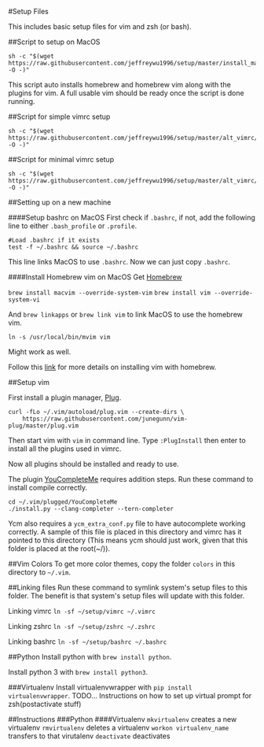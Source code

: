 #Setup Files

This includes basic setup files for vim and zsh (or bash).


##Script to setup on MacOS

```
sh -c "$(wget https://raw.githubusercontent.com/jeffreywu1996/setup/master/install_mac.sh -O -)"
```

This script auto installs homebrew and homebrew vim along with the plugins for vim.
A full usable vim should be ready once the script is done running.

##Script for simple vimrc setup

```
sh -c "$(wget https://raw.githubusercontent.com/jeffreywu1996/setup/master/alt_vimrc/setup_simple_vimrc.sh -O -)"
```

##Script for minimal vimrc setup

```
sh -c "$(wget https://raw.githubusercontent.com/jeffreywu1996/setup/master/alt_vimrc/setup_minimal_vimrc.sh -O -)"
```

##Setting up on a new machine

####Setup bashrc on MacOS
First check if `.bashrc`, if not, add the following line to either `.bash_profile` or `.profile`.

```
#Load .bashrc if it exists
test -f ~/.bashrc && source ~/.bashrc
```

This line links MacOS to use `.bashrc`. Now we can just copy `.bashrc`.

####Install Homebrew vim on MacOS
Get [Homebrew](http://brew.sh/)

```brew install macvim --override-system-vim```
```brew install vim --override-system-vi```

And `brew linkapps` or `brew link vim` to link MacOS to use the homebrew vim.

```ln -s /usr/local/bin/mvim vim```

Might work as well.

Follow this [link](http://stackoverflow.com/questions/21694327/installing-vim-with-homebrew) for more details on installing vim with homebrew.

##Setup vim

First install a plugin manager, [Plug](https://github.com/junegunn/vim-plug).

```
curl -fLo ~/.vim/autoload/plug.vim --create-dirs \
    https://raw.githubusercontent.com/junegunn/vim-plug/master/plug.vim
```

Then start vim with `vim` in command line.
Type `:PlugInstall` then enter to install all the plugins used in vimrc.

Now all plugins should be installed and ready to use.

The plugin [YouCompleteMe](https://github.com/Valloric/YouCompleteMe) requires addition steps.
Run these command to install compile correctly.

```
cd ~/.vim/plugged/YouCompleteMe
./install.py --clang-completer --tern-completer
```

Ycm also requires a `ycm_extra_conf.py` file to have autocomplete working correctly. A sample of this file is placed in this directory and vimrc has it pointed to this directory (This means ycm should just work, given that this folder is placed at the root(~/)).

##Vim Colors
To get more color themes, copy the folder `colors` in this directory to `~/.vim`.

##Linking files
Run these command to symlink system's setup files to this folder. The benefit is that system's setup files will update with this folder.

Linking vimrc
```ln -sf ~/setup/vimrc ~/.vimrc```

Linking zshrc
```ln -sf ~/setup/zshrc ~/.zshrc```

Linking bashrc
```ln -sf ~/setup/bashrc ~/.bashrc```

##Python
Install python with ```brew install python```.

Install python 3 with ```brew install python3```.

###Virtualenv
Install virtualenvwrapper with ```pip install virtualenvwrapper```.
TODO... Instructions on how to set up virtual prompt for zsh(postactivate stuff)








##Instructions
###Python
####Virtualenv
`mkvirtualenv` creates a new virtualenv
`rmvirtualenv` deletes a virtualenv
`workon virtualenv_name` transfers to that virutalenv
`deactivate` deactivates
